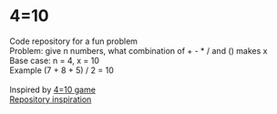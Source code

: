 # 4=10
Code repository for a fun problem <br>
Problem: give n numbers, what combination of + - * / and () makes x <br>
Base case: n = 4, x = 10 <br>
Example (7 + 8 + 5) / 2 = 10<br>
<br>
Inspired by [4=10 game](https://fourequalsten.app/) <br>
[Repository inspiration](https://eigilnikolajsen.dk/4is10-solver/) <br>

